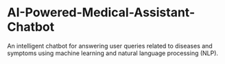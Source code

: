 # AI-Powered-Medical-Assistant-Chatbot
An intelligent chatbot for answering user queries related to diseases and symptoms using machine learning and natural language processing (NLP).
